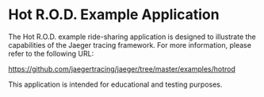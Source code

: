 # Hot R.O.D. Example Application

The Hot R.O.D. example ride-sharing application is designed to illustrate the capabilities of the Jaeger tracing framework. For more information, please refer to the following URL:

 https://github.com/jaegertracing/jaeger/tree/master/examples/hotrod

This application is intended for educational and testing purposes.
